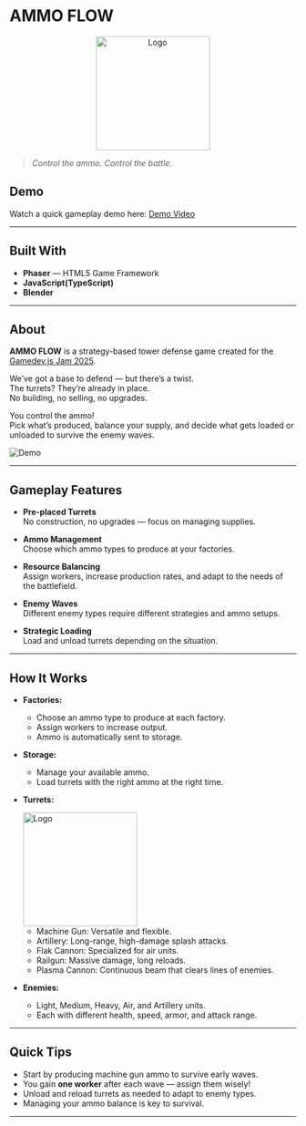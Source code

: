 # AMMO FLOW
<p align="center">
  
<img align="middle" alt="Logo" src="https://github.com/user-attachments/assets/3b644586-2f7b-4589-b188-739e1806a91a" height="200px"  />
</p>
  


> *Control the ammo. Control the battle.*

## Demo

Watch a quick gameplay demo here: [Demo Video](https://youtu.be/6QRh2LelJ9o) 

---

## Built With

- **Phaser** — HTML5 Game Framework
- **JavaScript(TypeScript)**
- **Blender**  

---

## About

**AMMO FLOW** is a strategy-based tower defense game created for the [Gamedev.js Jam 2025](https://gamedevjs.com/).

We’ve got a base to defend — but there’s a twist.  
The turrets? They’re already in place.  
No building, no selling, no upgrades.

You control the ammo!  
Pick what’s produced, balance your supply, and decide what gets loaded or unloaded to survive the enemy waves.

![Demo](https://github.com/user-attachments/assets/7721328a-556d-4371-b077-3622c7695348)

---




## Gameplay Features

- **Pre-placed Turrets**  
  No construction, no upgrades — focus on managing supplies.

- **Ammo Management**  
  Choose which ammo types to produce at your factories.

- **Resource Balancing**  
  Assign workers, increase production rates, and adapt to the needs of the battlefield.

- **Enemy Waves**  
  Different enemy types require different strategies and ammo setups.

- **Strategic Loading**  
  Load and unload turrets depending on the situation.

---

## How It Works

- **Factories:**  
  - Choose an ammo type to produce at each factory.  
  - Assign workers to increase output.  
  - Ammo is automatically sent to storage.

- **Storage:**  
  - Manage your available ammo.  
  - Load turrets with the right ammo at the right time.

- **Turrets:**
  
    <img align="middle" alt="Logo" src="https://github.com/user-attachments/assets/81f2052d-40d5-4049-a644-cc6085f29d07" height="200px"  />
    
  - Machine Gun: Versatile and flexible.
  - Artillery: Long-range, high-damage splash attacks.
  - Flak Cannon: Specialized for air units.
  - Railgun: Massive damage, long reloads.
  - Plasma Cannon: Continuous beam that clears lines of enemies.

- **Enemies:**  
  - Light, Medium, Heavy, Air, and Artillery units.  
  - Each with different health, speed, armor, and attack range.

---

## Quick Tips

- Start by producing machine gun ammo to survive early waves.
- You gain **one worker** after each wave — assign them wisely!
- Unload and reload turrets as needed to adapt to enemy types.
- Managing your ammo balance is key to survival.

---
